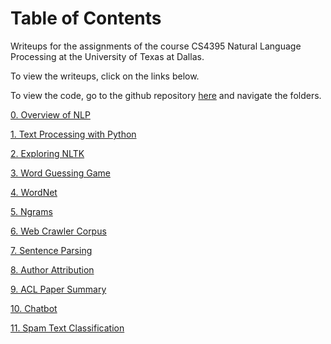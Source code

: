 # Table of Contents

Writeups for the assignments of the course CS4395 Natural Language Processing at the University of Texas at Dallas.

To view the writeups, click on the links below.

To view the code, go to the github repository [here](https://github.com/Kevin-Roa/cs4395-human-lang-tech) and navigate the folders.

[0. Overview of NLP](overview/OverviewOfNLP.md)

[1. Text Processing with Python](text_processing/a1.md)

[2. Exploring NLTK](exploring_nltk/a2.md)

[3. Word Guessing Game](guessing_game/a3.md)

[4. WordNet](wordnet/a4.md)

[5. Ngrams](ngrams/a5.md)

[6. Web Crawler Corpus](web_crawler/a6.md)

[7. Sentence Parsing](sentence_parsing/kar180005_sen_parse.pdf)

[8. Author Attribution](author_attribution/a8_kar180005.pdf)

[9. ACL Paper Summary](acl_paper_summary/a9_kar180005.pdf)

[10. Chatbot](chatbot/chatbot_report_kar180005.pdf)

[11. Spam Text Classification](text_classification/a11_kar180005.pdf)